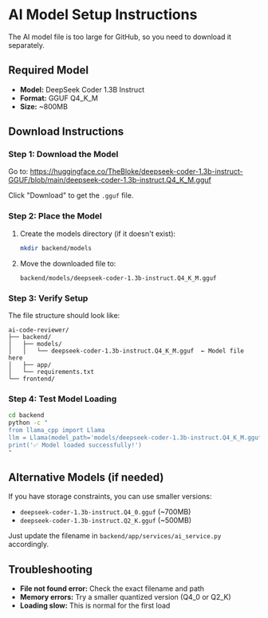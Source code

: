 # AI Model Setup Instructions

The AI model file is too large for GitHub, so you need to download it separately.

## Required Model
- **Model:** DeepSeek Coder 1.3B Instruct
- **Format:** GGUF Q4_K_M
- **Size:** ~800MB

## Download Instructions

### Step 1: Download the Model
Go to: https://huggingface.co/TheBloke/deepseek-coder-1.3b-instruct-GGUF/blob/main/deepseek-coder-1.3b-instruct.Q4_K_M.gguf

Click "Download" to get the `.gguf` file.

### Step 2: Place the Model
1. Create the models directory (if it doesn't exist):
   ```bash
   mkdir backend/models
   ```

2. Move the downloaded file to:
   ```
   backend/models/deepseek-coder-1.3b-instruct.Q4_K_M.gguf
   ```

### Step 3: Verify Setup
The file structure should look like:
```
ai-code-reviewer/
├── backend/
│   ├── models/
│   │   └── deepseek-coder-1.3b-instruct.Q4_K_M.gguf  ← Model file here
│   ├── app/
│   └── requirements.txt
└── frontend/
```

### Step 4: Test Model Loading
```bash
cd backend
python -c "
from llama_cpp import Llama
llm = Llama(model_path='models/deepseek-coder-1.3b-instruct.Q4_K_M.gguf', verbose=False)
print('✅ Model loaded successfully!')
"
```

## Alternative Models (if needed)
If you have storage constraints, you can use smaller versions:
- `deepseek-coder-1.3b-instruct.Q4_0.gguf` (~700MB)
- `deepseek-coder-1.3b-instruct.Q2_K.gguf` (~500MB)

Just update the filename in `backend/app/services/ai_service.py` accordingly.

## Troubleshooting
- **File not found error:** Check the exact filename and path
- **Memory errors:** Try a smaller quantized version (Q4_0 or Q2_K)
- **Loading slow:** This is normal for the first load
